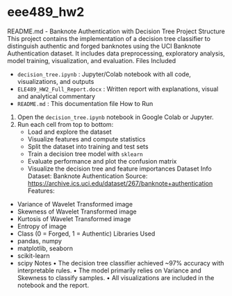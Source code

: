 # eee489_hw2
README.md - Banknote Authentication with Decision Tree
 Project Structure
This project contains the implementation of a decision tree classifier to distinguish authentic and forged banknotes using the UCI Banknote Authentication dataset. It includes data preprocessing, exploratory analysis, model training, visualization, and evaluation.
Files Included
- `decision_tree.ipynb`  : Jupyter/Colab notebook with all code, visualizations, and outputs
- `ELE489_HW2_Full_Report.docx` : Written report with explanations, visual and analytical commentary
- `README.md`            : This documentation file
 How to Run
1. Open the `decision_tree.ipynb` notebook in Google Colab or Jupyter.
2. Run each cell from top to bottom:
   - Load and explore the dataset
   - Visualize features and compute statistics
   - Split the dataset into training and test sets
   - Train a decision tree model with `sklearn`
   - Evaluate performance and plot the confusion matrix
   - Visualize the decision tree and feature importances
 Dataset Info
Dataset: Banknote Authentication
Source: https://archive.ics.uci.edu/dataset/267/banknote+authentication
Features:
- Variance of Wavelet Transformed image
- Skewness of Wavelet Transformed image
- Kurtosis of Wavelet Transformed image
- Entropy of image
- Class (0 = Forged, 1 = Authentic)
 Libraries Used
- pandas, numpy
- matplotlib, seaborn
- scikit-learn
- scipy
 Notes
• The decision tree classifier achieved ~97% accuracy with interpretable rules.
• The model primarily relies on Variance and Skewness to classify samples.
• All visualizations are included in the notebook and the report.
